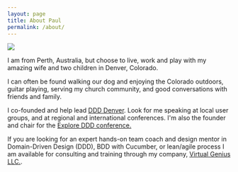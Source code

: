 ```yaml
---
layout: page
title: About Paul
permalink: /about/
---
```

<img class="gravatar" src="http://www.gravatar.com/avatar/4ce180eb1538932a4cc5b14c9eb0e83b?s=300">
<p>I am from Perth, Australia, but choose to live, work and play with my amazing wife and two children in Denver, Colorado.</p>

<p>I can often be found walking our dog and enjoying the Colorado outdoors, guitar playing, serving my church community, and good conversations with friends and family.</p>

<p>I co-founded and help lead <a href="http://bit.ly/ddd_den">DDD Denver</a>. Look for me speaking at local user groups, and at regional and international conferences. I'm also the founder and chair for the <a href="http://exploreddd.com">Explore DDD conference.</a></p>

<p>If you are looking for an expert hands-on team coach and design mentor in Domain-Driven Design (DDD), BDD with Cucumber, or lean/agile process I am available for consulting and training through my company, <a href="http://www.virtualgenius.com">Virtual Genius LLC.</a>.</p>
